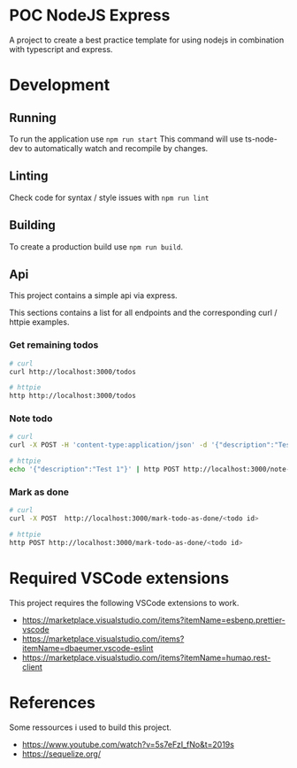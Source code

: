 # POC NodeJS Express

A project to create a best practice template for using nodejs in combination with typescript and express.

# Development

## Running

To run the application use `npm run start`
This command will use ts-node-dev to automatically watch and recompile by changes.

## Linting

Check code for syntax / style issues with `npm run lint`

## Building

To create a production build use `npm run build`.

## Api

This project contains a simple api via express.

This sections contains a list for all endpoints and the corresponding curl / httpie examples.

### Get remaining todos

```sh
# curl
curl http://localhost:3000/todos

# httpie
http http://localhost:3000/todos
```

### Note todo

```sh
# curl
curl -X POST -H 'content-type:application/json' -d '{"description":"Test 1"}' http://localhost:3000/note-todo

# httpie
echo '{"description":"Test 1"}' | http POST http://localhost:3000/note-todo
```

### Mark as done

```sh
# curl
curl -X POST  http://localhost:3000/mark-todo-as-done/<todo id>

# httpie
http POST http://localhost:3000/mark-todo-as-done/<todo id>
```

# Required VSCode extensions

This project requires the following VSCode extensions to work.

-   https://marketplace.visualstudio.com/items?itemName=esbenp.prettier-vscode
-   https://marketplace.visualstudio.com/items?itemName=dbaeumer.vscode-eslint
-   https://marketplace.visualstudio.com/items?itemName=humao.rest-client

# References

Some ressources i used to build this project.

-   https://www.youtube.com/watch?v=5s7eFzI_fNo&t=2019s
-   https://sequelize.org/
